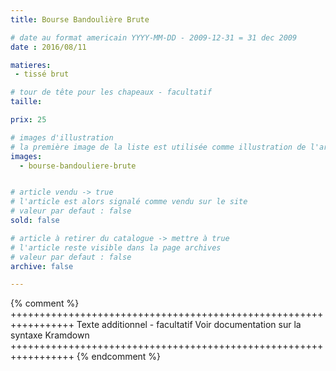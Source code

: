 ```yaml
---
title: Bourse Bandoulière Brute

# date au format americain YYYY-MM-DD - 2009-12-31 = 31 dec 2009
date : 2016/08/11

matieres:
 - tissé brut

# tour de tête pour les chapeaux - facultatif
taille:

prix: 25

# images d'illustration
# la première image de la liste est utilisée comme illustration de l'article dans les pages de listing.
images:
  - bourse-bandouliere-brute


# article vendu -> true
# l'article est alors signalé comme vendu sur le site
# valeur par defaut : false
sold: false

# article à retirer du catalogue -> mettre à true
# l'article reste visible dans la page archives
# valeur par defaut : false
archive: false

---
```

{% comment %} +++++++++++++++++++++++++++++++++++++++++++++++++++++++++++++++++
              Texte additionnel - facultatif
              Voir documentation sur la syntaxe Kramdown
+++++++++++++++++++++++++++++++++++++++++++++++++++++++++++++++++ {% endcomment %}
